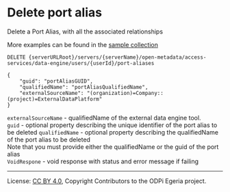 <!-- SPDX-License-Identifier: CC-BY-4.0 -->
<!-- Copyright Contributors to the ODPi Egeria project. -->

# Delete port alias

Delete a Port Alias, with all the associated relationships

More examples can be found in the
[sample collection](../../../docs/samples/collections/DataEngine-process_endpoints.postman_collection.json)

```
DELETE {serverURLRoot}/servers/{serverName}/open-metadata/access-services/data-engine/users/{userId}/port-aliases

{
    "guid": "portAliasGUID",
    "qualifiedName": "portAliasQualifiedName",
    "externalSourceName": "(organization)=Company::(project)=ExternalDataPlatform"
}

```
`externalSourceName` - qualifiedName of the external data engine tool.<br>
`guid` - optional property describing the unique identifier of the port alias to be deleted
`qualifiedName` - optional property describing the qualifiedName of the port alias to be deleted<br>
Note that you must provide either the qualifiedName or the guid of the port alias <br>
`VoidRespone` - void response with status and error message if failing


----
License: [CC BY 4.0](https://creativecommons.org/licenses/by/4.0/),
Copyright Contributors to the ODPi Egeria project.







